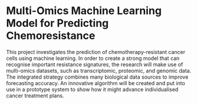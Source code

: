 # Multi-Omics Machine Learning Model for Predicting Chemoresistance
This project investigates the prediction of chemotherapy-resistant cancer cells using machine learning.  In order to create a strong model that can recognise important resistance signatures, the research will make use of multi-omics datasets, such as transcriptomic, proteomic, and genomic data.  The integrated strategy combines many biological data sources to improve forecasting accuracy.  An innovative algorithm will be created and put into use in a prototype system to show how it might advance individualised cancer treatment plans.
